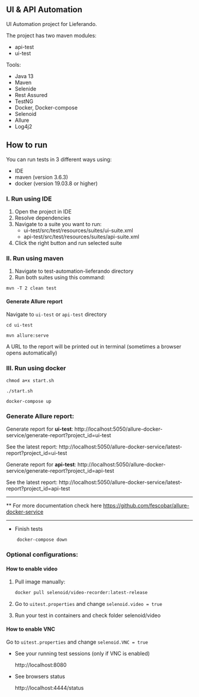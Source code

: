 ## UI & API Automation

UI Automation project for Lieferando.

The project has two maven modules:
- api-test
- ui-test

Tools:

- Java 13
- Maven
- Selenide
- Rest Assured
- TestNG
- Docker, Docker-compose
- Selenoid
- Allure
- Log4j2

## How to run 

You can run tests in 3 different ways using:
- IDE
- maven (version 3.6.3)
- docker (version 19.03.8 or higher)

### I. Run using IDE 

1. Open the project in IDE
2. Resolve dependencies
3. Navigate to a suite you want to run:
    - ui-test/src/test/resources/suites/ui-suite.xml 
    - api-test/src/test/resources/suites/api-suite.xml
4. Click the right button and run selected suite
 
 ### II. Run using maven
 
1. Navigate to test-automation-lieferando directory 
2. Run both suites using this command:
 
 ```
 mvn -T 2 clean test
```
 
#### Generate Allure report

Navigate to `ui-test` or `api-test` directory
```
cd ui-test 

mvn allure:serve
```  
A URL to the report will be printed out in terminal (sometimes a browser opens automatically)

### III. Run using docker

```
chmod a+x start.sh
```

```$xslt
./start.sh
```

```$xslt
docker-compose up
```

### Generate Allure report:

Generate report for **ui-test**: 
http://localhost:5050/allure-docker-service/generate-report?project_id=ui-test

See the latest report: 
http://localhost:5050/allure-docker-service/latest-report?project_id=ui-test


Generate report for **api-test**: 
http://localhost:5050/allure-docker-service/generate-report?project_id=api-test

See the latest report: 
http://localhost:5050/allure-docker-service/latest-report?project_id=api-test

________________   
 ** For more documentation check here
 https://github.com/fescobar/allure-docker-service
____________
* Finish tests
```$bash
    docker-compose down
```

### Optional configurations:

#### How to enable video

1. Pull image manually:
    ```bash
    docker pull selenoid/video-recorder:latest-release
    ```
2. Go to `uitest.properties` and change `selenoid.video = true`

3. Run your test in containers and check folder selenoid/video


#### How to enable VNC

Go to `uitest.properties` and change `selenoid.VNC = true`

* See your running test sessions (only if VNC is enabled)

    http://localhost:8080
    
* See browsers status 

    http://localhost:4444/status    